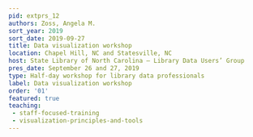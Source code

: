 ```yaml
---
pid: extprs_12
authors: Zoss, Angela M.
sort_year: 2019
sort_date: 2019-09-27
title: Data visualization workshop
location: Chapel Hill, NC and Statesville, NC
host: State Library of North Carolina – Library Data Users’ Group
pres_date: September 26 and 27, 2019
type: Half-day workshop for library data professionals
label: Data visualization workshop
order: '01'
featured: true
teaching: 
 - staff-focused-training
 - visualization-principles-and-tools
---
```

